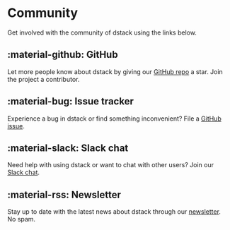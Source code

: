 # Community

Get involved with the community of dstack using the links below.

##  :material-github: GitHub

Let more people know about dstack by giving our [GitHub repo](https://github.com/dstackai/dstack) a star.
Join the project a contributor.

## :material-bug: Issue tracker

Experience a bug in dstack or find something inconvenient?
File a [GitHub issue](https://github.com/dstackai/dstack/issues). 

## :material-slack: Slack chat

Need help with using dstack or want to chat with other users? 
Join our [Slack chat](https://join.slack.com/t/dstackai/shared_invite/zt-xdnsytie-D4qU9BvJP8vkbkHXdi6clQ).

## :material-rss: Newsletter

Stay up to date with the latest news about dstack through our 
[newsletter](https://dstack.curated.co/). No spam.